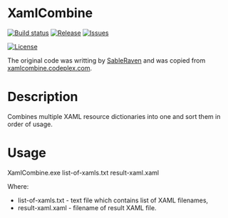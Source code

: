 XamlCombine
===========
[![Build status](https://img.shields.io/appveyor/ci/batzen/xamlcombine.svg?style=flat-square)](https://ci.appveyor.com/project/batzen/xamlcombine)
[![Release](https://img.shields.io/github/release/fluentribbon/XamlCombine.svg?style=flat-square)](https://github.com/fluentribbon/XamlCombine/releases/latest)
[![Issues](https://img.shields.io/github/issues/fluentribbon/XamlCombine.svg?style=flat-square)](https://github.com/fluentribbon/XamlCombine/issues)
<!---
[![Downloads](https://img.shields.io/nuget/dt/XamlCombine.svg?style=flat-square)](http://www.nuget.org/packages/XamlCombine/)
[![Nuget](https://img.shields.io/nuget/vpre/XamlCombine.svg?style=flat-square)](http://nuget.org/packages/XamlCombine)
-->
[![License](https://img.shields.io/badge/license-MIT-blue.svg?style=flat-square)](https://github.com/fluentribbon/XamlCombine/blob/master/License.txt)

The original code was writting by [SableRaven](https://www.codeplex.com/site/users/view/SableRaven) and was copied from [xamlcombine.codeplex.com](https://xamlcombine.codeplex.com/).

Description
===========
Combines multiple XAML resource dictionaries into one and sort them in order of usage.

Usage
===========
XamlCombine.exe list-of-xamls.txt result-xaml.xaml  

Where:
- list-of-xamls.txt - text file which contains list of XAML filenames, 
- result-xaml.xaml - filename of result XAML file.

